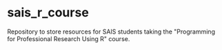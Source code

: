 # sais_r_course
Repository to store resources for SAIS students taking the "Programming for Professional Research Using R" course.
